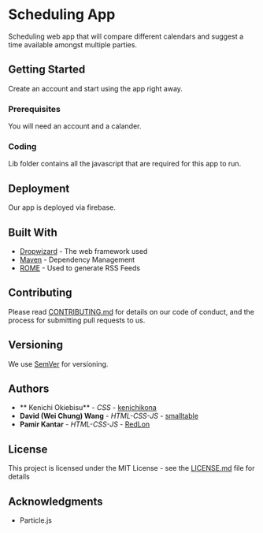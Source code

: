 # Scheduling App

Scheduling web app that will compare different calendars and suggest a time available amongst multiple parties.

## Getting Started

Create an account and start using the app right away.

### Prerequisites

You will need an account and a calander.


### Coding

Lib folder contains all the javascript that are required for this app to run.

## Deployment

Our app is deployed via firebase.

## Built With

* [Dropwizard](http://www.dropwizard.io/1.0.2/docs/) - The web framework used
* [Maven](https://maven.apache.org/) - Dependency Management
* [ROME](https://rometools.github.io/rome/) - Used to generate RSS Feeds

## Contributing

Please read [CONTRIBUTING.md](https://gist.github.com/PurpleBooth/b24679402957c63ec426) for details on our code of conduct, and the process for submitting pull requests to us.

## Versioning

We use [SemVer](http://semver.org/) for versioning.

## Authors

* ** Kenichi Okiebisu** - *CSS* - [kenichikona](https://github.com/kenichikona)
* **David (Wei Chung) Wang** - *HTML-CSS-JS* - [smalltable](https://github.com/smalltable)
* **Pamir Kantar** - *HTML-CSS-JS* - [RedLon](https://github.com/redlon23)



## License

This project is licensed under the MIT License - see the [LICENSE.md](LICENSE.md) file for details

## Acknowledgments

* Particle.js
